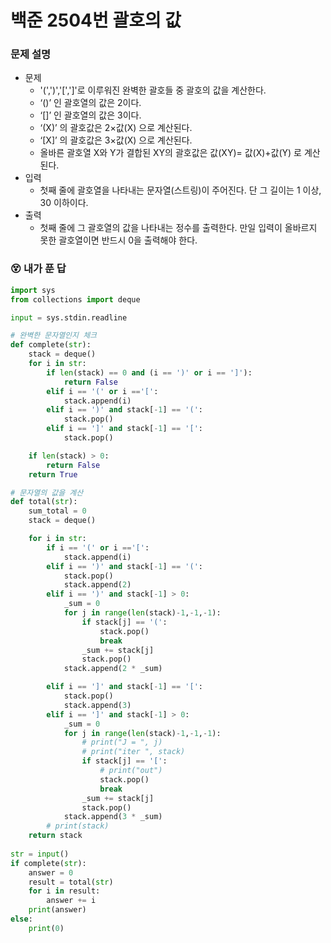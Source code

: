 # 백준 2504번 괄호의 값

### 문제 설명

- 문제
  - '(',')','[',']'로 이루워진 완벽한 괄호들 중 괄호의 값을 계산한다.
  - ‘()’ 인 괄호열의 값은 2이다.
  - ‘[]’ 인 괄호열의 값은 3이다.
  - ‘(X)’ 의 괄호값은 2×값(X) 으로 계산된다.
  - ‘[X]’ 의 괄호값은 3×값(X) 으로 계산된다.
  - 올바른 괄호열 X와 Y가 결합된 XY의 괄호값은 값(XY)= 값(X)+값(Y) 로 계산된다.
- 입력
  - 첫째 줄에 괄호열을 나타내는 문자열(스트링)이 주어진다. 단 그 길이는 1 이상, 30 이하이다.
- 출력
  - 첫째 줄에 그 괄호열의 값을 나타내는 정수를 출력한다. 만일 입력이 올바르지 못한 괄호열이면 반드시 0을 출력해야 한다. 



### :dizzy_face: 내가 푼 답

```python
import sys
from collections import deque

input = sys.stdin.readline

# 완벽한 문자열인지 체크
def complete(str):
    stack = deque()
    for i in str:
        if len(stack) == 0 and (i == ')' or i == ']'):
            return False
        elif i == '(' or i =='[':
            stack.append(i)
        elif i == ')' and stack[-1] == '(':
            stack.pop()
        elif i == ']' and stack[-1] == '[':
            stack.pop()

    if len(stack) > 0:
        return False
    return True

# 문자열의 값을 계산
def total(str):
    sum_total = 0
    stack = deque()

    for i in str:
        if i == '(' or i =='[':
            stack.append(i)
        elif i == ')' and stack[-1] == '(':
            stack.pop()
            stack.append(2)
        elif i == ')' and stack[-1] > 0:
            _sum = 0
            for j in range(len(stack)-1,-1,-1):
                if stack[j] == '(':
                    stack.pop()
                    break
                _sum += stack[j]
                stack.pop()
            stack.append(2 * _sum)

        elif i == ']' and stack[-1] == '[':
            stack.pop()
            stack.append(3)
        elif i == ']' and stack[-1] > 0:
            _sum = 0
            for j in range(len(stack)-1,-1,-1):
                # print("J = ", j)
                # print("iter ", stack)
                if stack[j] == '[':
                    # print("out")
                    stack.pop()
                    break
                _sum += stack[j]
                stack.pop()
            stack.append(3 * _sum)
        # print(stack)
    return stack
        
str = input()
if complete(str):
    answer = 0
    result = total(str)
    for i in result:
        answer += i
    print(answer)
else:
    print(0)
```

